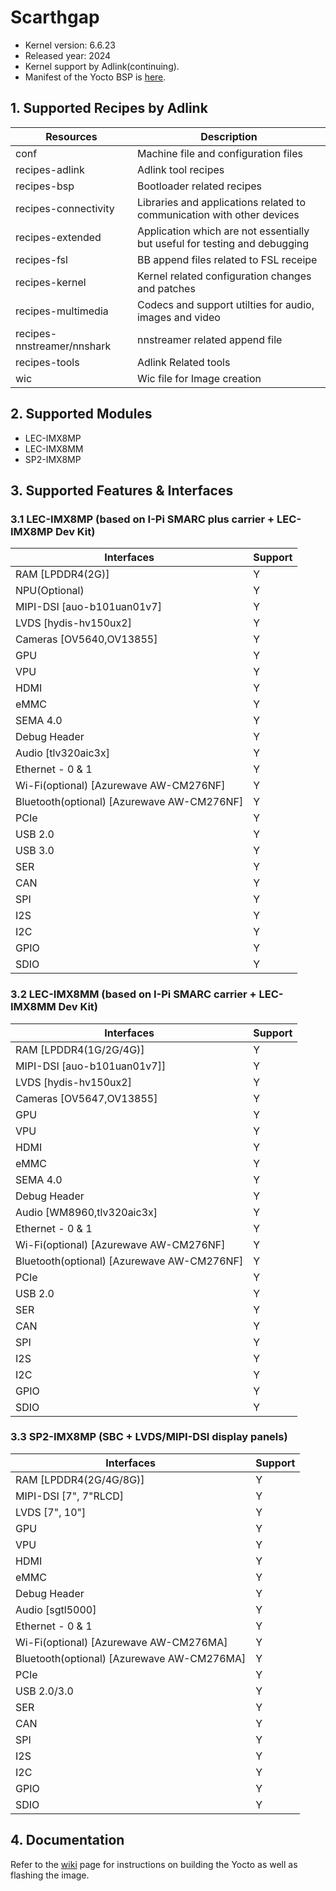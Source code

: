 # Scarthgap

- Kernel version: 6.6.23
- Released year: 2024
- Kernel support by Adlink(continuing).
- Manifest of the Yocto BSP is [here](https://github.com/ADLINK/adlink-manifest).



## 1. Supported Recipes by Adlink

| Resources                      | Description |
| ------------------------------ | ----------- |
| conf                           |  Machine file and configuration files                                        |
| recipes-adlink                 |  Adlink tool recipes                                                         |
| recipes-bsp                    |  Bootloader related recipes                                                  |
| recipes-connectivity           |  Libraries and applications related to communication with other devices      |
| recipes-extended               |  Application which are not essentially but useful for testing and debugging  |
| recipes-fsl                    |  BB append files related to FSL receipe                                      |
| recipes-kernel                 |  Kernel related configuration changes and patches                            |
| recipes-multimedia             |  Codecs and support utilties for audio, images and video                     |
| recipes-nnstreamer/nnshark     |  nnstreamer related append file                                              |
| recipes-tools                  |  Adlink Related tools                                                        |
| wic                            |  Wic file for Image creation                                                 |



## 2. Supported Modules

- LEC-IMX8MP
- LEC-IMX8MM
- SP2-IMX8MP

## 3. Supported Features & Interfaces

### 3.1 LEC-IMX8MP (based on I-Pi SMARC plus carrier + LEC-IMX8MP Dev Kit)

| Interfaces                                 | Support |
| ------------------------------------------ | ------- |
| RAM [LPDDR4(2G)]                           | Y       |
| NPU(Optional)                              | Y       |
| MIPI-DSI [auo-b101uan01v7]                 | Y       |
| LVDS [hydis-hv150ux2]                      | Y       |
| Cameras [OV5640,OV13855]                   | Y       |
| GPU                                        | Y       |
| VPU                                        | Y       |
| HDMI                                       | Y       |
| eMMC                                       | Y       |
| SEMA 4.0                                   | Y       |
| Debug Header                               | Y       |
| Audio [tlv320aic3x]                        | Y       |
| Ethernet - 0 & 1                           | Y       |
| Wi-Fi(optional) [Azurewave AW-CM276NF]     | Y       |
| Bluetooth(optional) [Azurewave AW-CM276NF] | Y       |
| PCIe                                       | Y       |
| USB 2.0                                    | Y       |
| USB 3.0                                    | Y       |
| SER                                        | Y       |
| CAN                                        | Y       |
| SPI                                        | Y       |
| I2S                                        | Y       |
| I2C                                        | Y       |
| GPIO                                       | Y       |
| SDIO                                       | Y       |

### 3.2 LEC-IMX8MM (based on I-Pi SMARC carrier + LEC-IMX8MM Dev Kit)

| Interfaces                                 | Support |
| ------------------------------------------ | ------- |
| RAM [LPDDR4(1G/2G/4G)]                     | Y       |
| MIPI-DSI [auo-b101uan01v7]]                | Y       |
| LVDS [hydis-hv150ux2]                      | Y       |
| Cameras [OV5647,OV13855]                   | Y       |
| GPU                                        | Y       |
| VPU                                        | Y       |
| HDMI                                       | Y       |
| eMMC                                       | Y       |
| SEMA 4.0                                   | Y       |
| Debug Header                               | Y       |
| Audio [WM8960,tlv320aic3x]                 | Y       |
| Ethernet - 0 & 1                           | Y       |
| Wi-Fi(optional) [Azurewave AW-CM276NF]     | Y       |
| Bluetooth(optional) [Azurewave AW-CM276NF] | Y       |
| PCIe                                       | Y       |
| USB 2.0                                    | Y       |
| SER                                        | Y       |
| CAN                                        | Y       |
| SPI                                        | Y       |
| I2S                                        | Y       |
| I2C                                        | Y       |
| GPIO                                       | Y       |
| SDIO                                       | Y       |



### 3.3 SP2-IMX8MP (SBC + LVDS/MIPI-DSI display panels)

| Interfaces                                 | Support |
| ------------------------------------------ | ------- |
| RAM [LPDDR4(2G/4G/8G)]                     | Y       |
| MIPI-DSI [7", 7"RLCD]                      | Y       |
| LVDS [7", 10"]                             | Y       |
| GPU                                        | Y       |
| VPU                                        | Y       |
| HDMI                                       | Y       |
| eMMC                                       | Y       |
| Debug Header                               | Y       |
| Audio [sgtl5000]                           | Y       |
| Ethernet - 0 & 1                           | Y       |
| Wi-Fi(optional) [Azurewave AW-CM276MA]     | Y       |
| Bluetooth(optional) [Azurewave AW-CM276MA] | Y       |
| PCIe                                       | Y       |
| USB 2.0/3.0                                | Y       |
| SER                                        | Y       |
| CAN                                        | Y       |
| SPI                                        | Y       |
| I2S                                        | Y       |
| I2C                                        | Y       |
| GPIO                                       | Y       |
| SDIO                                       | Y       |



## 4. Documentation

Refer to the [wiki](https://github.com/ADLINK/meta-adlink-nxp/wiki) page for instructions on building the Yocto as well as flashing the image.

